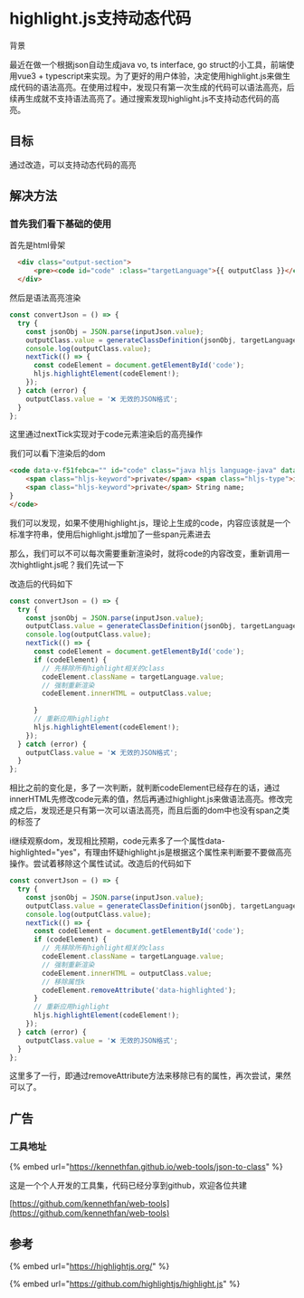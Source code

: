 # highlight.js支持动态代码

背景

最近在做一个根据json自动生成java vo, ts interface, go struct的小工具，前端使用vue3 + typescript来实现。为了更好的用户体验，决定使用highlight.js来做生成代码的语法高亮。在使用过程中，发现只有第一次生成的代码可以语法高亮，后续再生成就不支持语法高亮了。通过搜索发现highlight.js不支持动态代码的高亮。

## 目标

通过改造，可以支持动态代码的高亮

## 解决方法

### 首先我们看下基础的使用

首先是html骨架

```html
  <div class="output-section">
      <pre><code id="code" :class="targetLanguage">{{ outputClass }}</code></pre>
  </div>
```

&#x20; 然后是语法高亮渲染

```typescript
const convertJson = () => {
  try {
    const jsonObj = JSON.parse(inputJson.value);
    outputClass.value = generateClassDefinition(jsonObj, targetLanguage.value);
    console.log(outputClass.value);
    nextTick(() => {
      const codeElement = document.getElementById('code');
      hljs.highlightElement(codeElement!);
    });
  } catch (error) {
    outputClass.value = '❌ 无效的JSON格式';
  }
};
```

&#x20;这里通过nextTick实现对于code元素渲染后的高亮操作

我们可以看下渲染后的dom

```html
<code data-v-f51febca="" id="code" class="java hljs language-java" data-highlighted="yes"><span class="hljs-keyword">public</span> <span class="hljs-keyword">class</span> <span class="hljs-title class_">AutoGenerated</span> {
    <span class="hljs-keyword">private</span> <span class="hljs-type">int</span> age;
    <span class="hljs-keyword">private</span> String name;
}
</code>
```

我们可以发现，如果不使用highlight.js，理论上生成的code，内容应该就是一个标准字符串，使用后highlight.js增加了一些span元素进去

&#x20;那么，我们可以不可以每次需要重新渲染时，就将code的内容改变，重新调用一次hightlight.js呢？我们先试一下

&#x20;改造后的代码如下

```typescript
const convertJson = () => {
  try {
    const jsonObj = JSON.parse(inputJson.value);
    outputClass.value = generateClassDefinition(jsonObj, targetLanguage.value);
    console.log(outputClass.value);
    nextTick(() => {
      const codeElement = document.getElementById('code');
      if (codeElement) {
        // 先移除所有highlight相关的class
        codeElement.className = targetLanguage.value;
        // 强制重新渲染
        codeElement.innerHTML = outputClass.value;
       
      }
      // 重新应用highlight
      hljs.highlightElement(codeElement!);
    });
  } catch (error) {
    outputClass.value = '❌ 无效的JSON格式';
  }
};
```

相比之前的变化是，多了一次判断，就判断codeElement已经存在的话，通过innerHTML先修改code元素的值，然后再通过highlight.js来做语法高亮。修改完成之后，发现还是只有第一次可以语法高亮，而且后面的dom中也没有span之类的标签了

i继续观察dom，发现相比预期，code元素多了一个属性data-highlighted="yes"，有理由怀疑highlight.js是根据这个属性来判断要不要做高亮操作。尝试着移除这个属性试试。改造后的代码如下

```typescript
const convertJson = () => {
  try {
    const jsonObj = JSON.parse(inputJson.value);
    outputClass.value = generateClassDefinition(jsonObj, targetLanguage.value);
    console.log(outputClass.value);
    nextTick(() => {
      const codeElement = document.getElementById('code');
      if (codeElement) {
        // 先移除所有highlight相关的class
        codeElement.className = targetLanguage.value;
        // 强制重新渲染
        codeElement.innerHTML = outputClass.value;
        // 移除属性k
        codeElement.removeAttribute('data-highlighted');
      }
      // 重新应用highlight
      hljs.highlightElement(codeElement!);
    });
  } catch (error) {
    outputClass.value = '❌ 无效的JSON格式';
  }
};
```

这里多了一行，即通过removeAttribute方法来移除已有的属性，再次尝试，果然可以了。

## 广告

### 工具地址

{% embed url="https://kennethfan.github.io/web-tools/json-to-class" %}

这是一个个人开发的工具集，代码已经分享到github，欢迎各位共建

[https://github.com/kennethfan/web-tools](https://github.com/kennethfan/web-tools)

## 参考

{% embed url="https://highlightjs.org/" %}

{% embed url="https://github.com/highlightjs/highlight.js" %}
